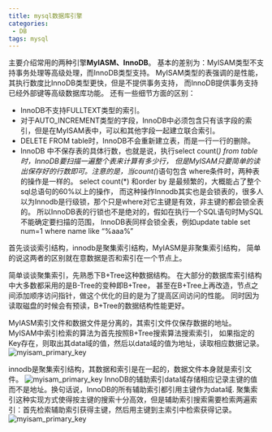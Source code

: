 ```yaml
---
title: mysql数据库引擎
categories:
 - DB
tags: mysql
---
```


主要介绍常用的两种引擎**MyIASM、InnoDB**。
基本的差别为：MyISAM类型不支持事务处理等高级处理，而InnoDB类型支持。
MyISAM类型的表强调的是性能，其执行数度比InnoDB类型更快，但是不提供事务支持，
而InnoDB提供事务支持已经外部键等高级数据库功能。
还有一些细节方面的区别：
+ InnoDB不支持FULLTEXT类型的索引。
+ 对于AUTO_INCREMENT类型的字段，InnoDB中必须包含只有该字段的索引，但是在MyISAM表中，可以和其他字段一起建立联合索引。
+ DELETE FROM table时，InnoDB不会重新建立表，而是一行一行的删除。
+ InnoDB 中不保存表的具体行数，也就是说，执行select count(*) from table时，InnoDB要扫描一遍整个表来计算有多少行，
但是MyISAM只要简单的读出保存好的行数即可。注意的是，当count(*)语句包含 where条件时，两种表的操作是一样的。
select count(*) 和order by 是最频繁的，大概能占了整个sql总语句的60%以上的操作，
而这种操作Innodb其实也是会锁表的，很多人以为Innodb是行级锁，那个只是where对它主键是有效，非主键的都会锁全表的。
所以InnoDB表的行锁也不是绝对的，假如在执行一个SQL语句时MySQL不能确定要扫描的范围，
InnoDB表同样会锁全表，例如update table set num=1 where name like “%aaa%”

首先谈谈索引结构，innodb是聚集索引结构，MyIASM是非聚集索引结构，
简单的说这两者的区别就在意数据是否和索引在一个节点上。

简单谈谈聚集索引，先熟悉下B+Tree这种数据结构。
在大部分的数据库索引结构中大多数都采用的是B-Tree的变种即B+Tree，
甚至在B+Tree上再改造，节点之间添加顺序访问指针，做这个优化的目的是为了提高区间访问的性能。
同时因为读取磁盘的时候会有预读，B+Tree的数据结构性能更好。

MyIASM索引文件和数据文件是分离的，其索引文件仅保存数据的地址。
MyISAM中索引检索的算法为首先按照B+Tree搜索算法搜索索引，
如果指定的Key存在，则取出其data域的值，然后以data域的值为地址，读取相应数据记录。
![myisam_primary_key](https://github.com/xuguangwu/blog/blob/master/_posts/images/myisam_primary_key.png?raw=true)

innodb是聚集索引结构，其数据和索引是在一起的，数据文件本身就是索引文件。
![myisam_primary_key](https://github.com/xuguangwu/blog/blob/master/_posts/images/innodb_primary_key.png?raw=true)
InnoDB的辅助索引data域存储相应记录主键的值而不是地址。换句话说，InnoDB的所有辅助索引都引用主键作为data域.
聚集索引这种实现方式使得按主键的搜索十分高效，但是辅助索引搜索需要检索两遍索引：首先检索辅助索引获得主键，然后用主键到主索引中检索获得记录。
![myisam_primary_key](https://github.com/xuguangwu/blog/blob/master/_posts/images/secondary_primary_key.png?raw=true)




